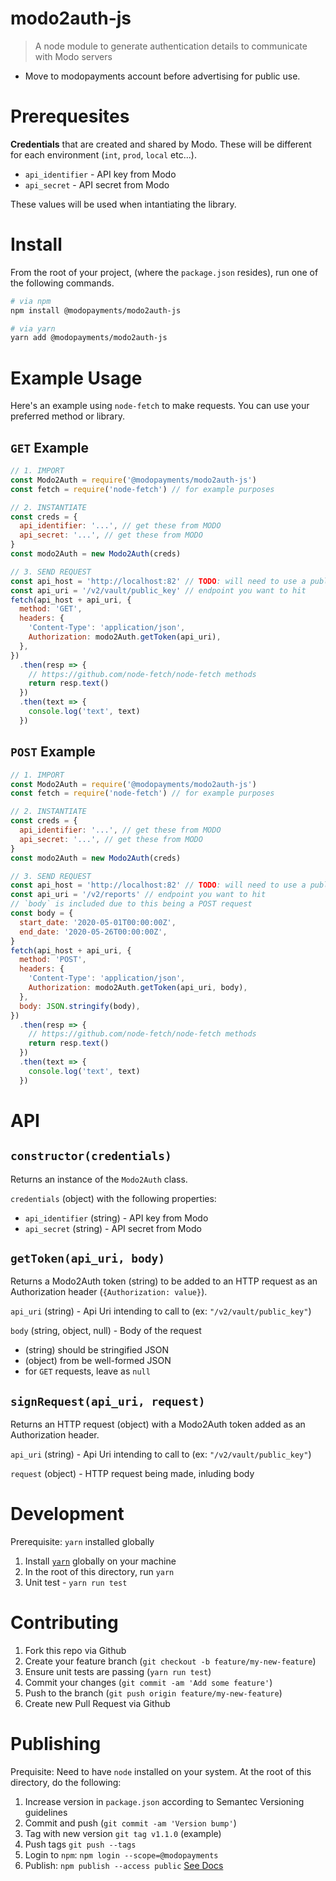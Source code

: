 # modo2auth-js

> A node module to generate authentication details to communicate with Modo servers

- Move to modopayments account before advertising for public use.

# Prerequesites

**Credentials** that are created and shared by Modo. These will be different for each environment (`int`, `prod`, `local` etc...).

- `api_identifier` - API key from Modo
- `api_secret` - API secret from Modo

These values will be used when intantiating the library.

# Install

From the root of your project, (where the `package.json` resides), run one of the following commands.

```bash
# via npm
npm install @modopayments/modo2auth-js

# via yarn
yarn add @modopayments/modo2auth-js
```

# Example Usage

Here's an example using `node-fetch` to make requests. You can use your preferred method or library.

## `GET` Example

```js
// 1. IMPORT
const Modo2Auth = require('@modopayments/modo2auth-js')
const fetch = require('node-fetch') // for example purposes

// 2. INSTANTIATE
const creds = {
  api_identifier: '...', // get these from MODO
  api_secret: '...', // get these from MODO
}
const modo2Auth = new Modo2Auth(creds)

// 3. SEND REQUEST
const api_host = 'http://localhost:82' // TODO: will need to use a public endpoint
const api_uri = '/v2/vault/public_key' // endpoint you want to hit
fetch(api_host + api_uri, {
  method: 'GET',
  headers: {
    'Content-Type': 'application/json',
    Authorization: modo2Auth.getToken(api_uri),
  },
})
  .then(resp => {
    // https://github.com/node-fetch/node-fetch methods
    return resp.text()
  })
  .then(text => {
    console.log('text', text)
  })
```

## `POST` Example

```js
// 1. IMPORT
const Modo2Auth = require('@modopayments/modo2auth-js')
const fetch = require('node-fetch') // for example purposes

// 2. INSTANTIATE
const creds = {
  api_identifier: '...', // get these from MODO
  api_secret: '...', // get these from MODO
}
const modo2Auth = new Modo2Auth(creds)

// 3. SEND REQUEST
const api_host = 'http://localhost:82' // TODO: will need to use a public endpoint
const api_uri = '/v2/reports' // endpoint you want to hit
// `body` is included due to this being a POST request
const body = {
  start_date: '2020-05-01T00:00:00Z',
  end_date: '2020-05-26T00:00:00Z',
}
fetch(api_host + api_uri, {
  method: 'POST',
  headers: {
    'Content-Type': 'application/json',
    Authorization: modo2Auth.getToken(api_uri, body),
  },
  body: JSON.stringify(body),
})
  .then(resp => {
    // https://github.com/node-fetch/node-fetch methods
    return resp.text()
  })
  .then(text => {
    console.log('text', text)
  })
```

# API

## `constructor(credentials)`

Returns an instance of the `Modo2Auth` class.

`credentials` (object) with the following properties:

- `api_identifier` (string) - API key from Modo
- `api_secret` (string) - API secret from Modo

## `getToken(api_uri, body)`

Returns a Modo2Auth token (string) to be added to an HTTP request as an Authorization header (`{Authorization: value}`).

`api_uri` (string) - Api Uri intending to call to (ex: `"/v2/vault/public_key"`)

`body` (string, object, null) - Body of the request

- (string) should be stringified JSON
- (object) from be well-formed JSON
- for `GET` requests, leave as `null`

## `signRequest(api_uri, request)`

Returns an HTTP request (object) with a Modo2Auth token added as an Authorization header.

`api_uri` (string) - Api Uri intending to call to (ex: `"/v2/vault/public_key"`)

`request` (object) - HTTP request being made, inluding body

# Development

Prerequisite: `yarn` installed globally

1. Install [`yarn`](https://classic.yarnpkg.com/en/docs/install) globally on your machine
2. In the root of this directory, run `yarn`
3. Unit test - `yarn run test`

# Contributing

1. Fork this repo via Github
2. Create your feature branch (`git checkout -b feature/my-new-feature`)
3. Ensure unit tests are passing (`yarn run test`)
4. Commit your changes (`git commit -am 'Add some feature'`)
5. Push to the branch (`git push origin feature/my-new-feature`)
6. Create new Pull Request via Github

# Publishing

Prequisite: Need to have `node` installed on your system. At the root of this directory, do the following:

1. Increase version in `package.json` according to Semantec Versioning guidelines
2. Commit and push (`git commit -am 'Version bump'`)
3. Tag with new version `git tag v1.1.0` (example)
4. Push tags `git push --tags`
5. Login to `npm`: `npm login --scope=@modopayments`
6. Publish: `npm publish --access public` [See Docs](https://docs.npmjs.com/creating-and-publishing-scoped-public-packages#publishing-scoped-public-packages)
